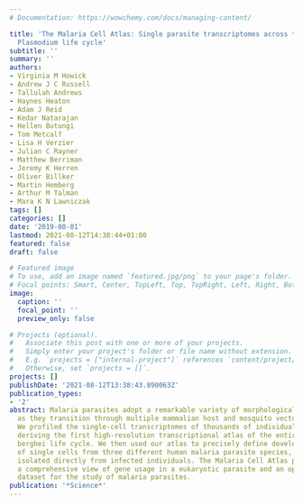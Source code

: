 ```yaml
---
# Documentation: https://wowchemy.com/docs/managing-content/

title: 'The Malaria Cell Atlas: Single parasite transcriptomes across the complete
  Plasmodium life cycle'
subtitle: ''
summary: ''
authors:
- Virginia M Howick
- Andrew J C Russell
- Tallulah Andrews
- Haynes Heaton
- Adam J Reid
- Kedar Natarajan
- Hellen Butungi
- Tom Metcalf
- Lisa H Verzier
- Julian C Rayner
- Matthew Berriman
- Jeremy K Herren
- Oliver Billker
- Martin Hemberg
- Arthur M Talman
- Mara K N Lawniczak
tags: []
categories: []
date: '2019-08-01'
lastmod: 2021-08-12T14:38:44+01:00
featured: false
draft: false

# Featured image
# To use, add an image named `featured.jpg/png` to your page's folder.
# Focal points: Smart, Center, TopLeft, Top, TopRight, Left, Right, BottomLeft, Bottom, BottomRight.
image:
  caption: ''
  focal_point: ''
  preview_only: false

# Projects (optional).
#   Associate this post with one or more of your projects.
#   Simply enter your project's folder or file name without extension.
#   E.g. `projects = ["internal-project"]` references `content/project/deep-learning/index.md`.
#   Otherwise, set `projects = []`.
projects: []
publishDate: '2021-08-12T13:38:43.890063Z'
publication_types:
- '2'
abstract: Malaria parasites adopt a remarkable variety of morphological life stages
  as they transition through multiple mammalian host and mosquito vector environments.
  We profiled the single-cell transcriptomes of thousands of individual parasites,
  deriving the first high-resolution transcriptional atlas of the entire Plasmodium
  berghei life cycle. We then used our atlas to precisely define developmental stages
  of single cells from three different human malaria parasite species, including parasites
  isolated directly from infected individuals. The Malaria Cell Atlas provides both
  a comprehensive view of gene usage in a eukaryotic parasite and an open-access reference
  dataset for the study of malaria parasites.
publication: '*Science*'
---
```

